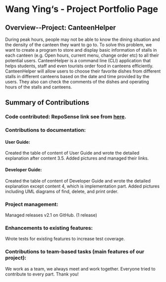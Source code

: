 # Wang Ying‘s - Project Portfolio Page

## Overview--Project: CanteenHelper

During peak hours, people may not be able to know the dining situation and the density of the canteen they want to go to. To solve this problem, we want to create a program to store and display basic information of stalls in each canteen (e.g. Open hours, current menu, change order etc) to all their potential users. CanteenHelper is a command line (CLI) application that helps students, staff and even tourists order food in canteens efficiently. CanteenHelper will allow users to choose their favorite dishes from different stalls in different canteens based on the date and time provided by the users. They also can check the comments of the dishes and operating hours of the stalls and canteens.

## Summary of Contributions

### Code contributed: RepoSense link see from [here](https://nus-cs2113-ay2021s1.github.io/tp-dashboard/#breakdown=true&search=&sort=groupTitle&sortWithin=title&since=2020-09-27&timeframe=commit&mergegroup=&groupSelect=groupByRepos&checkedFileTypes=docs~functional-code~test-code~other&tabOpen=true&tabType=authorship&zFR=false&tabAuthor=WYing333&tabRepo=AY2021S1-CS2113-T16-2%2Ftp%5Bmaster%5D&authorshipIsMergeGroup=false&authorshipFileTypes=docs~functional-code~test-code).

### Contributions to documentation: 
#### User Guide:
Created the table of content of User Guide and wrote the detailed explanation after content 3.5. Added pictures and managed their links.
#### Developer Guide: 
Created the table of content of Developer Guide and wrote the detailed explanation except content 4, which is implementation part. Added pictures including UML diagrams of find, delete, and print order.

### Project management:
Managed releases v2.1 on GitHub. (1 release)

### Enhancements to existing features:
Wrote tests for existing features to increase test coverage.

### Contributions to team-based tasks (main features of our project): 
We work as a team, we always meet and work together. Everyone tried to contribute to every part.  Thank you!
